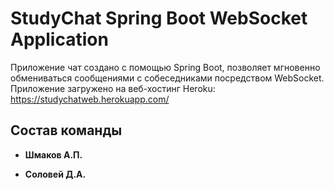 # StudyChat Spring Boot WebSocket Application

Приложение чат создано с помощью Spring Boot, позволяет мгновенно обмениваться сообщениями с собеседниками посредством WebSocket.
Приложение загружено на веб-хостинг Heroku: https://studychatweb.herokuapp.com/

## Состав команды

* **Шмаков А.П.**

* **Соловей Д.А.**
